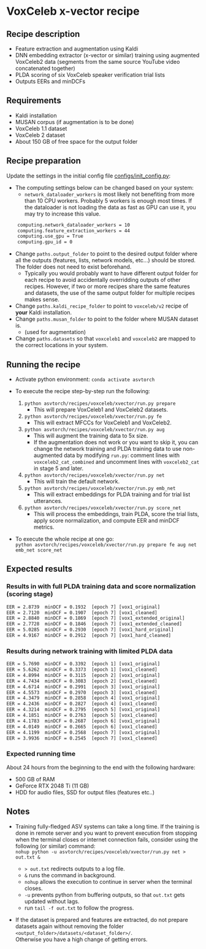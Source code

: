 # VoxCeleb x-vector recipe

## Recipe description

- Feature extraction and augmentation using Kaldi
- DNN embedding extractor (x-vector or similar) training using augmented VoxCeleb2 data (segments from the same source YouTube video concatenated together)
- PLDA scoring of six VoxCeleb speaker verification trial lists
- Outputs EERs and minDCFs

## Requirements

- Kaldi installation
- MUSAN corpus (if augmentation is to be done)
- VoxCeleb 1.1 dataset
- VoxCeleb 2 dataset
- About 150 GB of free space for the output folder

## Recipe preparation

Update the settings in the initial config file [configs/init_config.py](configs/init_config.py):

- The computing settings below can be changed based on your system:
  - `network_dataloader_workers` is most likely not benefiting from more than 10 CPU workers. Probably 5 workers is enough most times. If the dataloader is not loading the data as fast as GPU can use it, you may try to increase this value.
  
```txt
    computing.network_dataloader_workers = 10
    computing.feature_extraction_workers = 44
    computing.use_gpu = True
    computing.gpu_id = 0
```

- Change `paths.output_folder` to point to the desired output folder where all the outputs (features, lists, network models, etc...) should be stored. The folder does not need to exist beforehand.
  - Typically you would probably want to have different output folder for each recipe to avoid accidentally overridding outputs of other recipes. However, if two or more recipes share the same features and datasets, the use of the same output folder for multiple recipes makes sense.
- Change `paths.kaldi_recipe_folder` to point to `voxceleb/v2` recipe of **your** Kaldi installation.
- Change `paths.musan_folder` to point to the folder where MUSAN dataset is.
  - (used for augmentation)
- Change `paths.datasets` so that `voxceleb1` and `voxceleb2` are mapped to the correct locations in your system.

## Running the recipe

- Activate python environment: `conda activate asvtorch`

- To execute the recipe step-by-step run the following:
    1) `python asvtorch/recipes/voxceleb/xvector/run.py prepare`
        - This will prepare VoxCeleb1 and VoxCeleb2 datasets.
    2) `python asvtorch/recipes/voxceleb/xvector/run.py fe`
        - This will extract MFCCs for VoxCeleb1 and VoxCeleb2.
    3) `python asvtorch/recipes/voxceleb/xvector/run.py aug`
        - This will augment the training data to 5x size.
        - If the augmentation does not work or you want to skip it, you can change the network training and PLDA training data to use non-augmented data by modifying `run.py`: comment lines with `voxceleb2_cat_combined` and uncomment lines with `voxceleb2_cat` in stage 5 and later.
    4) `python asvtorch/recipes/voxceleb/xvector/run.py net`
        - This will train the default network.
    5) `python asvtorch/recipes/voxceleb/xvector/run.py emb_net`
        - This will extract embeddings for PLDA training and for trial list utterances.
    6) `python asvtorch/recipes/voxceleb/xvector/run.py score_net`
        - This will process the embeddings, train PLDA, score the trial lists, apply score normalization, and compute EER and minDCF metrics.

- To execute the whole recipe at one go: \
    `python asvtorch/recipes/voxceleb/xvector/run.py prepare fe aug net emb_net score_net`

## Expected results

### Results in with full PLDA training data and score normalization (scoring stage)

``` txt
EER = 2.8739  minDCF = 0.1932  [epoch 7] [vox1_original]
EER = 2.7120  minDCF = 0.1907  [epoch 7] [vox1_cleaned]
EER = 2.8840  minDCF = 0.1869  [epoch 7] [vox1_extended_original]
EER = 2.7728  minDCF = 0.1846  [epoch 7] [vox1_extended_cleaned]
EER = 5.0285  minDCF = 0.2930  [epoch 7] [vox1_hard_original]
EER = 4.9167  minDCF = 0.2912  [epoch 7] [vox1_hard_cleaned]
```

### Results during network training with limited PLDA data

``` txt
EER = 5.7690  minDCF = 0.3392  [epoch 1] [vox1_original]
EER = 5.6262  minDCF = 0.3373  [epoch 1] [vox1_cleaned]
EER = 4.8994  minDCF = 0.3115  [epoch 2] [vox1_original]
EER = 4.7434  minDCF = 0.3083  [epoch 2] [vox1_cleaned]
EER = 4.6714  minDCF = 0.2991  [epoch 3] [vox1_original]
EER = 4.5573  minDCF = 0.2970  [epoch 3] [vox1_cleaned]
EER = 4.3479  minDCF = 0.2858  [epoch 4] [vox1_original]
EER = 4.2436  minDCF = 0.2827  [epoch 4] [vox1_cleaned]
EER = 4.3214  minDCF = 0.2795  [epoch 5] [vox1_original]
EER = 4.1851  minDCF = 0.2763  [epoch 5] [vox1_cleaned]
EER = 4.1783  minDCF = 0.2687  [epoch 6] [vox1_original]
EER = 4.0149  minDCF = 0.2665  [epoch 6] [vox1_cleaned]
EER = 4.1199  minDCF = 0.2568  [epoch 7] [vox1_original]
EER = 3.9936  minDCF = 0.2545  [epoch 7] [vox1_cleaned]
```

### Expected running time

About 24 hours from the beginning to the end with the following hardware:

- 500 GB of RAM
- GeForce RTX 2048 Ti (11 GB)
- HDD for audio files, SSD for output files (features etc..)

## Notes

- Training fully-fledged ASV systems can take a long time. If the training is done in remote server and you want to prevent execution from stopping when the terminal closes or internet connection fails, consider using the following (or similar) command: \
    `nohup python -u asvtorch/recipes/voxceleb/xvector/run.py net > out.txt &`
  - `> out.txt` redirects outputs to a log file.
  - `&` runs the command in background.
  - `nohup` allows the execution to continue in server when the terminal closes.
  - `-u` prevents python from buffering outputs, so that `out.txt` gets updated without lags.
  - run `tail -f out.txt` to follow the progress.

- If the dataset is prepared and features are extracted, do not prepare datasets again without removing the folder \
    `<output_folder>/datasets/<dataset_folder>/`. \
    Otherwise you have a high change of getting errors.
